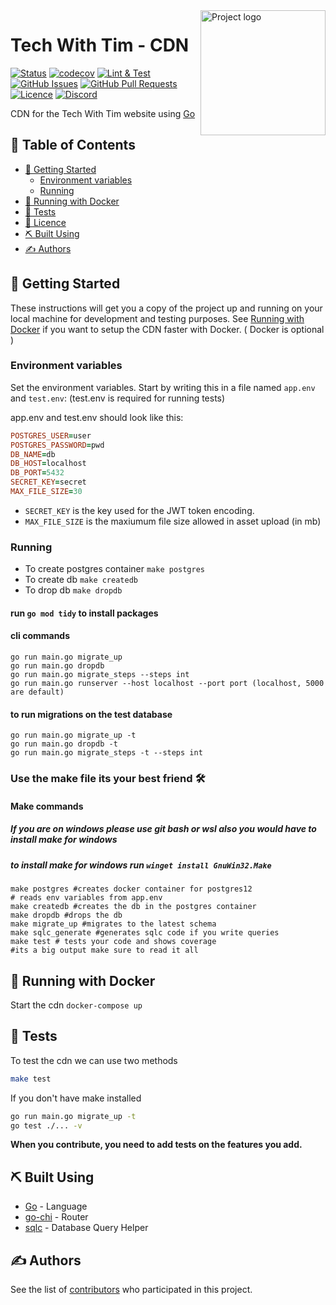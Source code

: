 <img align="right" width=200px height=200px src="https://cdn.discordapp.com/attachments/776153365452554301/786297555415859220/Tech-With-Tim.png" alt="Project logo">

<h1>Tech With Tim - CDN</h1>

<div>
  
[![Status](https://img.shields.io/website?url=https%3A%2F%2Fcdn.twtcodejam.net)](https://cdn.dev.twtcodejam.net)
[![codecov](https://codecov.io/gh/Tech-With-Tim/cdn/branch/main/graph/badge.svg?token=YKpXOrUO80)](https://codecov.io/gh/Tech-With-Tim/cdn)
[![Lint & Test](https://github.com/Tech-With-Tim/cdn/actions/workflows/lint-test.yml/badge.svg)](https://github.com/Tech-With-Tim/cdn/actions/workflows/lint-test.yml)
[![GitHub Issues](https://img.shields.io/github/issues/Tech-With-Tim/CDN.svg)](https://github.com/Tech-With-Tim/CDN/issues)
[![GitHub Pull Requests](https://img.shields.io/github/issues-pr/Tech-With-Tim/CDN.svg)](https://github.com/Tech-With-Tim/CDN/pulls)
[![Licence](https://img.shields.io/badge/licence-MIT-blue.svg)](/LICENCE)
[![Discord](https://discord.com/api/guilds/501090983539245061/widget.png?style=shield)](https://discord.gg/twt)

</div>

CDN for the Tech With Tim website using [Go](https://go.dev/)

## 📝 Table of Contents
- [🏁 Getting Started](#-getting-started)
  - [Environment variables](#environment-variables)
  - [Running](#running)
- [🐳 Running with Docker](#-running-with-docker)
- [🚨 Tests](#-tests)
- [📜 Licence](/LICENCE)
- [⛏️ Built Using](#️-built-using)
- [✍️ Authors](#️-authors)


## 🏁 Getting Started

These instructions will get you a copy of the project up and running on your local machine for development and testing purposes. See [Running with Docker](#-running-with-docker) if you want to setup the CDN faster with Docker. ( Docker is optional )

### Environment variables

Set the environment variables. Start by writing this in a file named `app.env` and `test.env`:
(test.env is required for running tests)

app.env and test.env should look like this:

```prolog
POSTGRES_USER=user
POSTGRES_PASSWORD=pwd
DB_NAME=db
DB_HOST=localhost
DB_PORT=5432
SECRET_KEY=secret
MAX_FILE_SIZE=30
```
- ``SECRET_KEY`` is the key used for the JWT token encoding.
- ``MAX_FILE_SIZE`` is the maxiumum file size allowed in asset upload (in mb)

### Running

- To create postgres container `make postgres`
- To create db `make createdb`
- To drop db `make dropdb`

#### run `go mod tidy` to install packages
#### cli commands 
```
go run main.go migrate_up
go run main.go dropdb
go run main.go migrate_steps --steps int
go run main.go runserver --host localhost --port port (localhost, 5000 are default)
```

#### to run migrations on the test database 
```
go run main.go migrate_up -t
go run main.go dropdb -t
go run main.go migrate_steps -t --steps int
```

### Use the make file its your best friend 🛠
#### Make commands
##### If you are on windows please use git bash or wsl also you would have to install make for windows
##### to install make for windows run `winget install GnuWin32.Make`

```shell
make postgres #creates docker container for postgres12
# reads env variables from app.env
make createdb #creates the db in the postgres container
make dropdb #drops the db
make migrate_up #migrates to the latest schema
make sqlc_generate #generates sqlc code if you write queries
make test # tests your code and shows coverage
#its a big output make sure to read it all
```

## 🐳 Running with Docker

Start the cdn `docker-compose up`

## 🚨 Tests
To test the cdn we can use two methods
```sh
make test
```
If you don't have make installed
```sh
go run main.go migrate_up -t
go test ./... -v 
```
**When you contribute, you need to add tests on the features you add.**

## ⛏️ Built Using

- [Go](https://go.dev/) - Language
- [go-chi](https://github.com/go-chi/chi) - Router
- [sqlc](https://github.com/kyleconroy/sqlc) - Database Query Helper

## ✍️ Authors
See the list of [contributors](https://github.com/Tech-With-Tim/cdn/contributors) who participated in this project.

